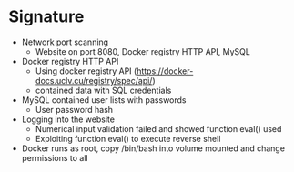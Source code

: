 # Signature
- Network port scanning
    - Website on port 8080, Docker registry HTTP API, MySQL
- Docker registry HTTP API
    - Using docker registry API (https://docker-docs.uclv.cu/registry/spec/api/)
    - contained data with SQL credentials
- MySQL contained user lists with passwords
    - User password hash
- Logging into the website
    - Numerical input validation failed and showed function eval() used
    - Exploiting function eval() to execute reverse shell
- Docker runs as root, copy /bin/bash into volume mounted and change permissions to all
